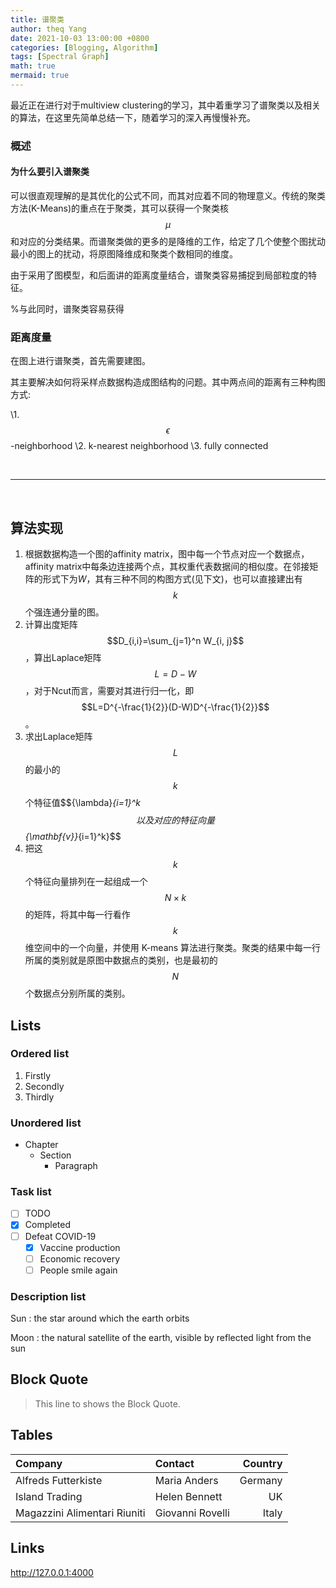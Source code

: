 ```yaml
---
title: 谱聚类
author: theq Yang
date: 2021-10-03 13:00:00 +0800
categories: [Blogging, Algorithm]
tags: [Spectral Graph]
math: true
mermaid: true
---
```


最近正在进行对于multiview clustering的学习，其中着重学习了谱聚类以及相关的算法，在这里先简单总结一下，随着学习的深入再慢慢补充。

<h3 data-toc-skip>概述</h3>



<h4 data-toc-skip>为什么要引入谱聚类</h4>

可以很直观理解的是其优化的公式不同，而其对应着不同的物理意义。传统的聚类方法(K-Means)的重点在于聚类，其可以获得一个聚类核$$\mu$$和对应的分类结果。而谱聚类做的更多的是降维的工作，给定了几个使整个图扰动最小的图上的扰动，将原图降维成和聚类个数相同的维度。

由于采用了图模型，和后面讲的距离度量结合，谱聚类容易捕捉到局部粒度的特征。

%与此同时，谱聚类容易获得




<h3>距离度量</h3>

在图上进行谱聚类，首先需要建图。

其主要解决如何将采样点数据构造成图结构的问题。其中两点间的距离有三种构图方式:

\1. $$\epsilon$$ -neighborhood
\2. k-nearest neighborhood
\3. fully connected

​    

---
<br>



## 算法实现

1. 根据数据构造一个图的affinity matrix，图中每一个节点对应一个数据点，affinity matrix中每条边连接两个点，其权重代表数据间的相似度。在邻接矩阵的形式下为$W$，其有三种不同的构图方式(见下文)，也可以直接建出有$$k$$个强连通分量的图。
2. 计算出度矩阵$$D_{i,i}=\sum_{j=1}^n W_{i, j}$$，算出Laplace矩阵$$L=D-W$$，对于Ncut而言，需要对其进行归一化，即$$L=D^{-\frac{1}{2}}(D-W)D^{-\frac{1}{2}}$$。
3. 求出Laplace矩阵$$L$$的最小的$$k$$ 个特征值$${\lambda\}_{i=1}^k$$ 以及对应的特征向量$${\mathbf{v}\}_{i=1}^k}$$
4. 把这 $$k$$个特征向量排列在一起组成一个 $$ N \times k$$的矩阵，将其中每一行看作$$k$$维空间中的一个向量，并使用 K-means 算法进行聚类。聚类的结果中每一行所属的类别就是原图中数据点的类别，也是最初的$$N$$个数据点分别所属的类别。

## Lists

### Ordered list

1. Firstly
2. Secondly
3. Thirdly

### Unordered list

- Chapter
	- Section
      - Paragraph

### Task list

- [ ] TODO
- [x] Completed
- [ ] Defeat COVID-19
  - [x] Vaccine production
  - [ ] Economic recovery
  - [ ] People smile again

### Description list

Sun
: the star around which the earth orbits

Moon
: the natural satellite of the earth, visible by reflected light from the sun


## Block Quote

> This line to shows the Block Quote.

## Tables

| Company                      | Contact          | Country |
| :--------------------------- | :--------------- | ------: |
| Alfreds Futterkiste          | Maria Anders     | Germany |
| Island Trading               | Helen Bennett    |      UK |
| Magazzini Alimentari Riuniti | Giovanni Rovelli |   Italy |

## Links

<http://127.0.0.1:4000>
